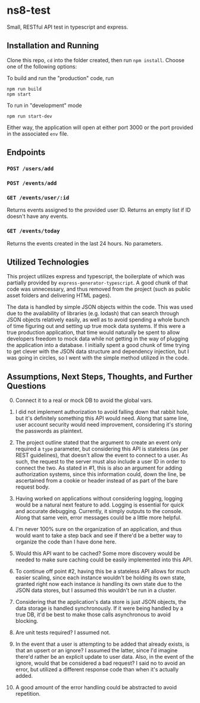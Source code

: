 # ns8-test
Small, RESTful API test in typescript and express.

## Installation and Running
Clone this repo, `cd` into the folder created, then run `npm install`. Choose one of the following options:

To build and run the "production" code, run
```
npm run build
npm start
```

To run in "development" mode
```
npm run start-dev
```

Either way, the application will open at either port 3000 or the port provided in the associated `env` file.

## Endpoints

### `POST /users/add`
### `POST /events/add`

### `GET /events/user/:id`
Returns events assigned to the provided user ID. Returns an empty list if ID doesn't have any events.

### `GET /events/today`
Returns the events created in the last 24 hours. No parameters.

## Utilized Technologies
This project utilizes express and typescript, the boilerplate of which was partially provided by `express-generator-typescript`. A good chunk of that code was unnecessary, and thus removed from the project (such as public asset folders and delivering HTML pages).

The data is handled by simple JSON objects within the code. This was used due to the availability of libraries (e.g. lodash) that can search through JSON objects relatively easily, as well as to avoid spending a whole bunch of time figuring out and setting up true mock data systems. If this were a true production application, that time would naturally be spent to allow developers freedom to mock data while not getting in the way of plugging the application into a database. I initially spent a good chunk of time trying to get clever with the JSON data structure and dependency injection, but I was going in circles, so I went with the simple method utilized in the code.

## Assumptions, Next Steps, Thoughts, and Further Questions
0) Connect it to a real or mock DB to avoid the global vars.

1) I did not implement authorization to avoid falling down that rabbit hole, but it's definitely something this API would need. Along that same line, user account security would need improvement, considering it's storing the passwords as plaintext.

2) The project outline stated that the argument to create an event only required a `type` parameter, but considering this API is stateless (as per REST guidelines), that doesn't allow the event to connect to a user. As such, the request to the server must also include a user ID in order to connect the two. As stated in #1, this is also an argument for adding authorization systems, since this information could, down the line, be ascertained from a cookie or header instead of as part of the bare request body.

3) Having worked on applications without considering logging, logging would be a natural next feature to add. Logging is essential for quick and accurate debugging. Currently, it simply outputs to the console. Along that same vein, error messages could be a little more helpful.

4) I'm never 100% sure on the organization of an application, and thus would want to take a step back and see if there'd be a better way to organize the code than I have done here.

5) Would this API want to be cached? Some more discovery would be needed to make sure caching could be easily implemented into this API.

6) To continue off point #2, having this be a stateless API allows for much easier scaling, since each instance wouldn't be holding its own state, granted right now each instance _is_ handling its own state due to the JSON data stores, but I assumed this wouldn't be run in a cluster.

7) Considering that the application's data store is just JSON objects, the data storage is handled synchronously. If it were being handled by a true DB, it'd be best to make those calls asynchronous to avoid blocking.

8) Are unit tests required? I assumed not.

9) In the event that a user is attempting to be added that already exists, is that an upsert or an ignore? I assumed the latter, since I'd imagine there'd rather be an explicit update to user data. Also, in the event of the ignore, would that be considered a bad request? I said no to avoid an error, but utilized a different response code than when it's actually added.

10) A good amount of the error handling could be abstracted to avoid repetition.